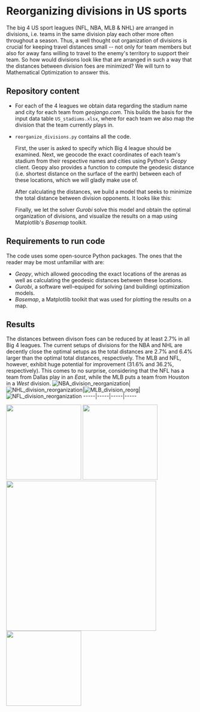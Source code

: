 # Reorganizing divisions in US sports
The big 4 US sport leagues (NFL, NBA, MLB & NHL) are arranged in divisions, i.e. teams in the same division play each other more often throughout a season. Thus, a well thought out organization of divisions is crucial for keeping travel distances small -- not only for team members but also for away fans willing to travel to the enemy's territory to support their team.
So how would divisions look like that are arranged in such a way that the distances between division foes are minimized? We will turn to Mathematical Optimization to answer this.

## Repository content
- For each of the 4 leagues we obtain data regarding the stadium name and city for each team from *geojango.com*. This builds the basis for the input data table `US_stadiums.xlsx`, where for each team we also map the division that the team currently plays in. 
- `reorganize_divisions.py` contains all the code.

   First, the user is asked to specify which Big 4 league should be examined. Next, we geocode the exact coordinates of each team's stadium from their respective names and cities using Python's *Geopy* client. Geopy also provides a function to compute the geodesic distance (i.e. shortest distance on the surface of the earth) between each of these locations, which we will gladly make use of.
   
   After calculating the distances, we build a model that seeks to minimize the total distance between division opponents. It looks like this:
   
   Finally, we let the solver *Gurobi* solve this model and obtain the optimal organization of divisions, and visualize the results on a map using Matplotlib's *Basemap* toolkit.
   
## Requirements to run code
The code uses some open-source Python packages. The ones that the reader may be most unfamiliar with are:
- *Geopy*, which allowed geocoding the exact locations of the arenas as well as calculating the geodesic distances between these locations.
- *Gurobi*, a software well-equiped for solving (and building) optimization models.
- *Basemap*, a Matplotlib toolkit that was used for plotting the results on a map.

## Results
The distances between divison foes can be reduced by at least 2.7% in all Big 4 leagues. The current setups of divisions for the NBA and NHL are decently close the optimal setups as the total distances are 2.7% and 6.4% larger than the optimal total distances, respectively. The MLB and NFL, however, exhibit huge potential for improvement (31.6% and 36.2%, respectively). This comes to no surprise, considering that the NFL has a team from Dallas play in an *East*, while the MLB puts a team from Houston in a *West* division.
![NBA_division_reorganization](https://user-images.githubusercontent.com/92627184/151372886-17e72716-270f-49ac-b010-333c1b19f4e7.png)|![NHL_division_reorganization](https://user-images.githubusercontent.com/92627184/151372889-75c4e4ae-77a0-451a-9cd8-a18236bb2ad5.png)|![MLB_division_reorg](https://user-images.githubusercontent.com/92627184/151375700-67d8e487-8221-48b6-980a-2b35b59f6518.png)|![NFL_division_reorganization](https://user-images.githubusercontent.com/92627184/151372887-7e7450e8-aa7b-419d-9f69-cdf0e888f7a8.png)
-----|-----|-----|-----

<img src="https://user-images.githubusercontent.com/92627184/151372886-17e72716-270f-49ac-b010-333c1b19f4e7.png" width="200"/> <img src="https://user-images.githubusercontent.com/92627184/151372889-75c4e4ae-77a0-451a-9cd8-a18236bb2ad5.png" width="200"/> <img src="https://user-images.githubusercontent.com/92627184/151375700-67d8e487-8221-48b6-980a-2b35b59f6518.png" width="400"/> <img src="https://user-images.githubusercontent.com/92627184/151372887-7e7450e8-aa7b-419d-9f69-cdf0e888f7a8.png" width="200"/>


